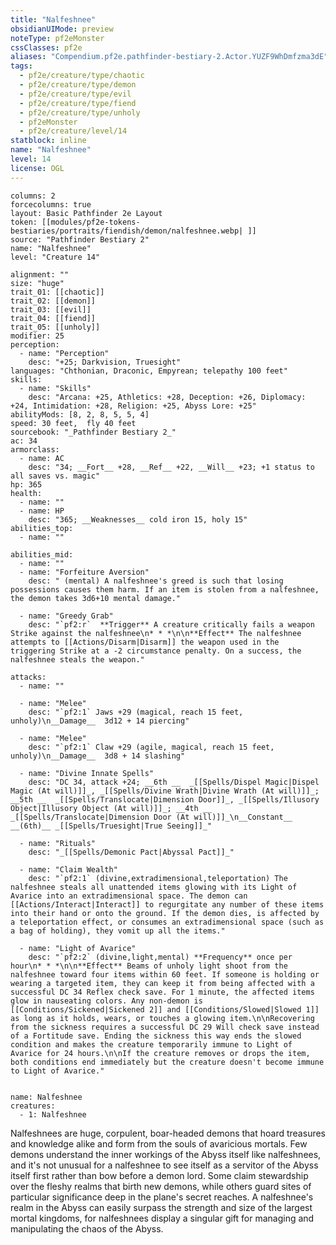 ```yaml
---
title: "Nalfeshnee"
obsidianUIMode: preview
noteType: pf2eMonster
cssClasses: pf2e
aliases: "Compendium.pf2e.pathfinder-bestiary-2.Actor.YUZF9WhDmfzma3dE" 
tags:
  - pf2e/creature/type/chaotic
  - pf2e/creature/type/demon
  - pf2e/creature/type/evil
  - pf2e/creature/type/fiend
  - pf2e/creature/type/unholy
  - pf2eMonster
  - pf2e/creature/level/14
statblock: inline
name: "Nalfeshnee"
level: 14
license: OGL
---
```


```statblock
columns: 2
forcecolumns: true
layout: Basic Pathfinder 2e Layout
token: [[modules/pf2e-tokens-bestiaries/portraits/fiendish/demon/nalfeshnee.webp| ]]
source: "Pathfinder Bestiary 2"
name: "Nalfeshnee"
level: "Creature 14"

alignment: ""
size: "huge"
trait_01: [[chaotic]]
trait_02: [[demon]]
trait_03: [[evil]]
trait_04: [[fiend]]
trait_05: [[unholy]]
modifier: 25
perception:
  - name: "Perception"
    desc: "+25; Darkvision, Truesight"
languages: "Chthonian, Draconic, Empyrean; telepathy 100 feet"
skills:
  - name: "Skills"
    desc: "Arcana: +25, Athletics: +28, Deception: +26, Diplomacy: +24, Intimidation: +28, Religion: +25, Abyss Lore: +25"
abilityMods: [8, 2, 8, 5, 5, 4]
speed: 30 feet,  fly 40 feet
sourcebook: "_Pathfinder Bestiary 2_"
ac: 34
armorclass:
  - name: AC
    desc: "34; __Fort__ +28, __Ref__ +22, __Will__ +23; +1 status to all saves vs. magic"
hp: 365
health:
  - name: ""
  - name: HP
    desc: "365; __Weaknesses__ cold iron 15, holy 15"
abilities_top:
  - name: ""

abilities_mid:
  - name: ""
  - name: "Forfeiture Aversion"
    desc: " (mental) A nalfeshnee's greed is such that losing possessions causes them harm. If an item is stolen from a nalfeshnee, the demon takes 3d6+10 mental damage."

  - name: "Greedy Grab"
    desc: "`pf2:r`  **Trigger** A creature critically fails a weapon Strike against the nalfeshnee\n* * *\n\n**Effect** The nalfeshnee attempts to [[Actions/Disarm|Disarm]] the weapon used in the triggering Strike at a -2 circumstance penalty. On a success, the nalfeshnee steals the weapon."

attacks:
  - name: ""

  - name: "Melee"
    desc: "`pf2:1` Jaws +29 (magical, reach 15 feet, unholy)\n__Damage__  3d12 + 14 piercing"

  - name: "Melee"
    desc: "`pf2:1` Claw +29 (agile, magical, reach 15 feet, unholy)\n__Damage__  3d8 + 14 slashing"

  - name: "Divine Innate Spells"
    desc: "DC 34, attack +24; __6th __  _[[Spells/Dispel Magic|Dispel Magic (At will)]]_, _[[Spells/Divine Wrath|Divine Wrath (At will)]]_; __5th __  _[[Spells/Translocate|Dimension Door]]_, _[[Spells/Illusory Object|Illusory Object (At will)]]_; __4th __  _[[Spells/Translocate|Dimension Door (At will)]]_\n__Constant__  __(6th)__ _[[Spells/Truesight|True Seeing]]_"

  - name: "Rituals"
    desc: "_[[Spells/Demonic Pact|Abyssal Pact]]_"

  - name: "Claim Wealth"
    desc: "`pf2:1` (divine,extradimensional,teleportation) The nalfeshnee steals all unattended items glowing with its Light of Avarice into an extradimensional space. The demon can [[Actions/Interact|Interact]] to regurgitate any number of these items into their hand or onto the ground. If the demon dies, is affected by a teleportation effect, or consumes an extradimensional space (such as a bag of holding), they vomit up all the items."

  - name: "Light of Avarice"
    desc: "`pf2:2` (divine,light,mental) **Frequency** once per hour\n* * *\n\n**Effect** Beams of unholy light shoot from the nalfeshnee toward four items within 60 feet. If someone is holding or wearing a targeted item, they can keep it from being affected with a successful DC 34 Reflex check save. For 1 minute, the affected items glow in nauseating colors. Any non-demon is [[Conditions/Sickened|Sickened 2]] and [[Conditions/Slowed|Slowed 1]] as long as it holds, wears, or touches a glowing item.\n\nRecovering from the sickness requires a successful DC 29 Will check save instead of a Fortitude save. Ending the sickness this way ends the slowed condition and makes the creature temporarily immune to Light of Avarice for 24 hours.\n\nIf the creature removes or drops the item, both conditions end immediately but the creature doesn't become immune to Light of Avarice."
 
```

```encounter-table
name: Nalfeshnee
creatures:
  - 1: Nalfeshnee
```



Nalfeshnees are huge, corpulent, boar-headed demons that hoard treasures and knowledge alike and form from the souls of avaricious mortals. Few demons understand the inner workings of the Abyss itself like nalfeshnees, and it's not unusual for a nalfeshnee to see itself as a servitor of the Abyss itself first rather than bow before a demon lord. Some claim stewardship over the fleshy realms that birth new demons, while others guard sites of particular significance deep in the plane's secret reaches. A nalfeshnee's realm in the Abyss can easily surpass the strength and size of the largest mortal kingdoms, for nalfeshnees display a singular gift for managing and manipulating the chaos of the Abyss.
